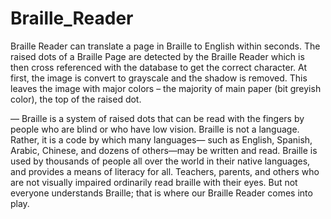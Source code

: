 # Braille_Reader
Braille Reader can translate a page in Braille to English within seconds. The raised dots of a Braille Page are detected by the Braille Reader which is then cross referenced with the database to get the correct character. At first, the image is convert to grayscale and the shadow is removed. This leaves the image with major colors – the majority of main paper (bit greyish color), the top of the raised dot.







— Braille is a system of raised dots that can be read with the fingers by people who are blind or 
who have low vision. Braille is not a language. Rather, it is a code by which many languages— such as 
English, Spanish, Arabic, Chinese, and dozens of others—may be written and read. Braille is used by 
thousands of people all over the world in their native languages, and provides a means of literacy for all. 
Teachers, parents, and others who are not visually impaired ordinarily read braille with their eyes. But 
not everyone understands Braille; that is where our Braille Reader comes into play.



